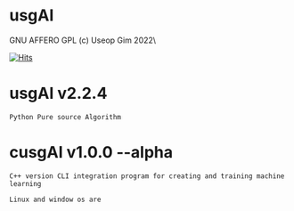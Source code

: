# usgAI
GNU AFFERO GPL (c) Useop Gim 2022\

[![Hits](https://hits.seeyoufarm.com/api/count/incr/badge.svg?url=https%3A%2F%2Fgithub.com%2FNaptwen%2FOpen_pyAI&count_bg=%2379C83D&title_bg=%23555555&icon=&icon_color=%23E7E7E7&title=hits&edge_flat=false)](https://hits.seeyoufarm.com)

# usgAI v2.2.4
``Python Pure source Algorithm``

# cusgAI v1.0.0 --alpha 
```C++ version CLI integration program for creating and training machine learning```

```Linux and window os are ```
